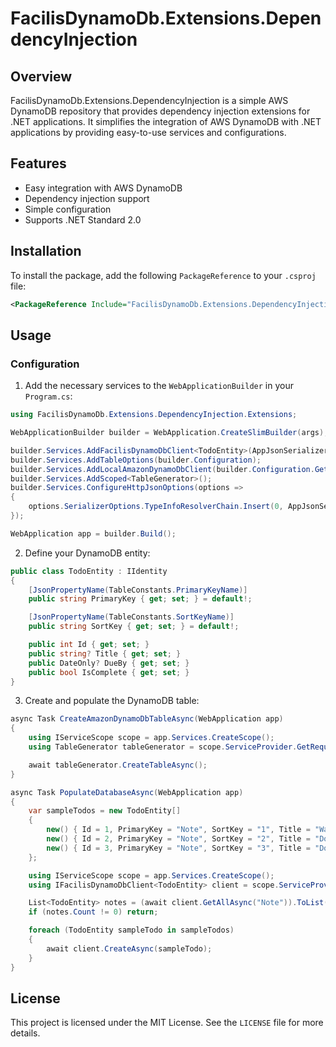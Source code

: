 # FacilisDynamoDb.Extensions.DependencyInjection

## Overview

FacilisDynamoDb.Extensions.DependencyInjection is a simple AWS DynamoDB repository that provides dependency injection extensions for .NET applications. It simplifies the integration of AWS DynamoDB with .NET applications by providing easy-to-use services and configurations.

## Features

- Easy integration with AWS DynamoDB
- Dependency injection support
- Simple configuration
- Supports .NET Standard 2.0

## Installation

To install the package, add the following `PackageReference` to your `.csproj` file:

```xml
<PackageReference Include="FacilisDynamoDb.Extensions.DependencyInjection" Version="1.0.0" />
```

## Usage

### Configuration

1. Add the necessary services to the `WebApplicationBuilder` in your `Program.cs`:

```csharp
using FacilisDynamoDb.Extensions.DependencyInjection.Extensions;

WebApplicationBuilder builder = WebApplication.CreateSlimBuilder(args);

builder.Services.AddFacilisDynamoDbClient<TodoEntity>(AppJsonSerializerContext.Default);
builder.Services.AddTableOptions(builder.Configuration);
builder.Services.AddLocalAmazonDynamoDbClient(builder.Configuration.GetValue<string>("AmazonDynamoDbServiceUrl")!);
builder.Services.AddScoped<TableGenerator>();
builder.Services.ConfigureHttpJsonOptions(options =>
{
    options.SerializerOptions.TypeInfoResolverChain.Insert(0, AppJsonSerializerContext.Default);
});

WebApplication app = builder.Build();
```

2. Define your DynamoDB entity:

```csharp
public class TodoEntity : IIdentity
{
    [JsonPropertyName(TableConstants.PrimaryKeyName)]
    public string PrimaryKey { get; set; } = default!;

    [JsonPropertyName(TableConstants.SortKeyName)]
    public string SortKey { get; set; } = default!;

    public int Id { get; set; }
    public string? Title { get; set; }
    public DateOnly? DueBy { get; set; }
    public bool IsComplete { get; set; }
}
```

3. Create and populate the DynamoDB table:

```csharp
async Task CreateAmazonDynamoDbTableAsync(WebApplication app)
{
    using IServiceScope scope = app.Services.CreateScope();
    using TableGenerator tableGenerator = scope.ServiceProvider.GetRequiredService<TableGenerator>();

    await tableGenerator.CreateTableAsync();
}

async Task PopulateDatabaseAsync(WebApplication app)
{
    var sampleTodos = new TodoEntity[]
    {
        new() { Id = 1, PrimaryKey = "Note", SortKey = "1", Title = "Walk the dog", IsComplete = true },
        new() { Id = 2, PrimaryKey = "Note", SortKey = "2", Title = "Do the dishes", DueBy = DateOnly.FromDateTime(DateTime.Now), IsComplete = true },
        new() { Id = 3, PrimaryKey = "Note", SortKey = "3", Title = "Do the laundry", DueBy = DateOnly.FromDateTime(DateTime.Now.AddDays(1)), IsComplete = false }
    };

    using IServiceScope scope = app.Services.CreateScope();
    using IFacilisDynamoDbClient<TodoEntity> client = scope.ServiceProvider.GetRequiredService<IFacilisDynamoDbClient<TodoEntity>>();

    List<TodoEntity> notes = (await client.GetAllAsync("Note")).ToList();
    if (notes.Count != 0) return;

    foreach (TodoEntity sampleTodo in sampleTodos)
    {
        await client.CreateAsync(sampleTodo);
    }
}
```

## License

This project is licensed under the MIT License. See the `LICENSE` file for more details.